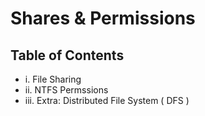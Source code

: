 # Shares & Permissions

## Table of Contents

* i. File Sharing
* ii. NTFS Permssions
* iii. Extra: Distributed File System ( DFS )


